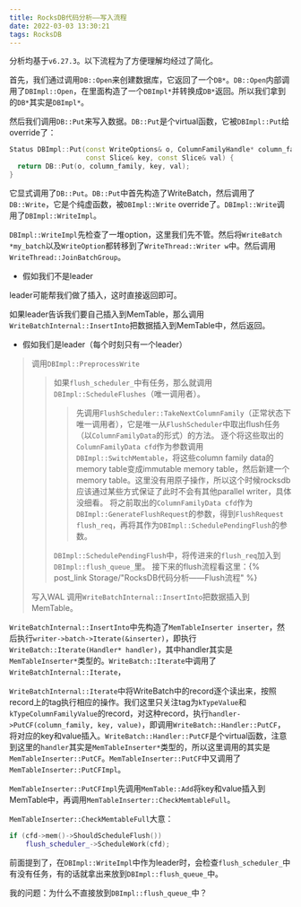 ```yaml
---
title: RocksDB代码分析——写入流程
date: 2022-03-03 13:30:21
tags: RocksDB
---
```


分析均基于`v6.27.3`。以下流程为了方便理解均经过了简化。

首先，我们通过调用`DB::Open`来创建数据库，它返回了一个`DB*`。`DB::Open`内部调用了`DBImpl::Open`，在里面构造了一个`DBImpl*`并转换成`DB*`返回。所以我们拿到的`DB*`其实是`DBImpl*`。

然后我们调用`DB::Put`来写入数据。`DB::Put`是个virtual函数，它被`DBImpl::Put`给override了：

```cpp
Status DBImpl::Put(const WriteOptions& o, ColumnFamilyHandle* column_family,
                   const Slice& key, const Slice& val) {
  return DB::Put(o, column_family, key, val);
}
```

它显式调用了`DB::Put`。`DB::Put`中首先构造了WriteBatch，然后调用了`DB::Write`，它是个纯虚函数，被`DBImpl::Write` override了。`DBImpl::Write`调用了`DBImpl::WriteImpl`。

`DBImpl::WriteImpl`先检查了一堆option，这里我们先不管。然后将`WriteBatch *my_batch`以及`WriteOption`都转移到了`WriteThread::Writer w`中。然后调用`WriteThread::JoinBatchGroup`。

- 假如我们不是leader

leader可能帮我们做了插入，这时直接返回即可。

如果leader告诉我们要自己插入到MemTable，那么调用`WriteBatchInternal::InsertInto`把数据插入到MemTable中，然后返回。

- 假如我们是leader（每个时刻只有一个leader）

>调用`DBImpl::PreprocessWrite`
>>如果`flush_scheduler_`中有任务，那么就调用`DBImpl::ScheduleFlushes`（唯一调用者）。
>>>先调用`FlushScheduler::TakeNextColumnFamily`（正常状态下唯一调用者），它是唯一从`FlushScheduler`中取出flush任务（以`ColumnFamilyData`的形式）的方法。
>>>逐个将这些取出的`ColumnFamilyData cfd`作为参数调用`DBImpl::SwitchMemtable`，将这些column family data的memory table变成immutable memory table，然后新建一个memory table。这里没有用原子操作，所以这个时候rocksdb应该通过某些方式保证了此时不会有其他parallel writer，具体没细看。
>>>将之前取出的`ColumnFamilyData cfd`作为`DBImpl::GenerateFlushRequest`的参数，得到`FlushRequest flush_req`，再将其作为`DBImpl::SchedulePendingFlush`的参数。
>>
>>`DBImpl::SchedulePendingFlush`中，将传进来的`flush_req`加入到`DBImpl::flush_queue_`里。
>>接下来的flush流程看这里：{% post_link Storage/"RocksDB代码分析——Flush流程" %}
>
>写入WAL
>调用`WriteBatchInternal::InsertInto`把数据插入到MemTable。

`WriteBatchInternal::InsertInto`中先构造了`MemTableInserter inserter`，然后执行`writer->batch->Iterate(&inserter)`，即执行`WriteBatch::Iterate(Handler* handler)`，其中handler其实是`MemTableInserter*`类型的。`WriteBatch::Iterate`中调用了`WriteBatchInternal::Iterate`，

`WriteBatchInternal::Iterate`中将WriteBatch中的record逐个读出来，按照record上的tag执行相应的操作。我们这里只关注tag为`kTypeValue`和`kTypeColumnFamilyValue`的record，对这种record，执行`handler->PutCF(column_family, key, value)`，即调用`WriteBatch::Handler::PutCF`，将对应的key和value插入。`WriteBatch::Handler::PutCF`是个virtual函数，注意到这里的`handler`其实是`MemTableInserter*`类型的，所以这里调用的其实是`MemTableInserter::PutCF`。`MemTableInserter::PutCF`中又调用了`MemTableInserter::PutCFImpl`。

`MemTableInserter::PutCFImpl`先调用`MemTable::Add`将key和value插入到MemTable中，再调用`MemTableInserter::CheckMemtableFull`。

`MemTableInserter::CheckMemtableFull`大意：

```cpp
if (cfd->mem()->ShouldScheduleFlush())
    flush_scheduler_->ScheduleWork(cfd);
```

前面提到了，在`DBImpl::WriteImpl`中作为leader时，会检查`flush_scheduler_`中有没有任务，有的话就拿出来放到`DBImpl::flush_queue_`中。

我的问题：为什么不直接放到`DBImpl::flush_queue_`中？
